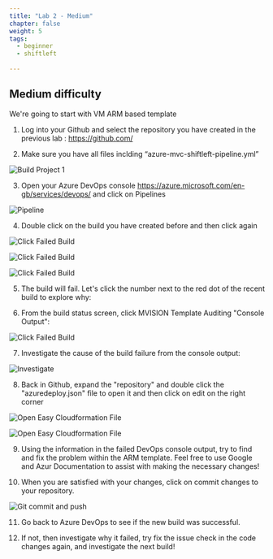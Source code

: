 ```yaml
---
title: "Lab 2 - Medium"
chapter: false
weight: 5
tags:
  - beginner
  - shiftleft
  
---
```

## Medium difficulty

We're going to start with VM ARM based template


1. Log into your Github and select the repository you have created in the previous lab : https://github.com/

2. Make sure you have all files inclding “azure-mvc-shiftleft-pipeline.yml”

  ![Build Project 1](/images/mfe/arm-vm.png?classes=border,shadow)
  
3. Open your Azure DevOps console  https://azure.microsoft.com/en-gb/services/devops/  and click on Pipelines

  ![Pipeline](/images/mfe/pipeline.png?classes=border,shadow)
  
4. Double click on the build you have created before and then click again 

![Click Failed Build](/images/mfe/pipeline6.png?classes=border,shadow)

![Click Failed Build](/images/mfe/pipeline3.png?classes=border,shadow)

![Click Failed Build](/images/mfe/pipeline4.png?classes=border,shadow)
  
5. The build will fail.  Let's click the number next to the red dot of the recent build to explore why:

    
6. From the build status screen, click MVISION Template Auditing "Console Output":

 ![Click Failed Build](/images/mfe/pipeline5.png?classes=border,shadow)
  
7. Investigate the cause of the build failure from the console output:

  ![Investigate](/images/mfe/violation1.png?classes=border,shadow)
  
8. Back in Github, expand the "repository" and double click the "azuredeploy.json" file to open it and then click on edit on the right corner

  ![Open Easy Cloudformation File](/images/mfe/arm-failed.png?classes=border,shadow)
  
  ![Open Easy Cloudformation File](/images/mfe/git-edit.png?classes=border,shadow)
  
9. Using the information in the failed DevOps console output, try to find and fix the problem within the ARM template.  Feel free to use Google and Azur Documentation to assist with making the necessary changes! 

10. When you are satisfied with your changes, click on commit changes to your repository.

![Git commit and push](/images/mfe/commit-change.png?classes=border,shadow)

  
11. Go back to Azure DevOps to see if the new build was successful.

12. If not, then investigate why it failed, try fix the issue check in the code changes again, and investigate the next build!


